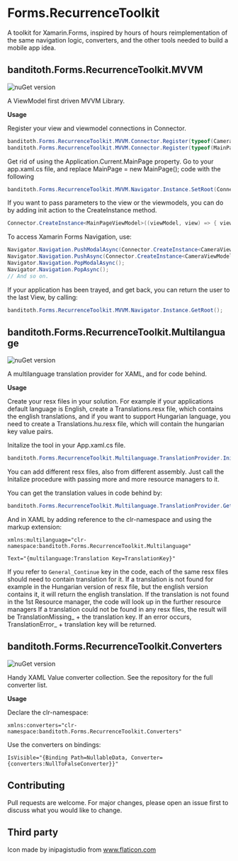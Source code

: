 # Forms.RecurrenceToolkit

A toolkit for Xamarin.Forms, inspired by hours of hours reimplementation of the same navigation logic, converters, and the other tools needed to build a mobile app idea.


## banditoth.Forms.RecurrenceToolkit.MVVM
![nuGet version](https://img.shields.io/nuget/vpre/banditoth.Forms.RecurrenceToolkit.MVVM)

A ViewModel first driven MVVM Library.

**Usage**

Register your view and viewmodel connections in Connector.

```cs
banditoth.Forms.RecurrenceToolkit.MVVM.Connector.Register(typeof(CameraViewModel), typeof(CameraView));
banditoth.Forms.RecurrenceToolkit.MVVM.Connector.Register(typeof(MainPageViewModel), typeof(MainPageView));
```

Get rid of using the Application.Current.MainPage property. Go to your app.xaml.cs file, and replace MainPage = new MainPage(); code with the following

```cs
banditoth.Forms.RecurrenceToolkit.MVVM.Navigator.Instance.SetRoot(Connector.CreateInstance<MainPageViewModel>());
```

If you want to pass parameters to the view or the viewmodels, you can do by adding init action to the CreateInstance method.

```cs
Connector.CreateInstance<MainPageViewModel>((viewModel, view) => { viewModel.Foo(); view.Bar(); });
```

To access Xamarin Forms Navigation, use:

```cs
Navigator.Navigation.PushModalAsync(Connector.CreateInstance<CameraViewModel>());
Navigator.Navigation.PushAsync(Connector.CreateInstance<CameraViewModel>());
Navigator.Navigation.PopModalAsync();
Navigator.Navigation.PopAsync();
// And so on.
```

If your application has been trayed, and get back, you can return the user to the last View, by calling:

```cs
banditoth.Forms.RecurrenceToolkit.MVVM.Navigator.Instance.GetRoot();
```


## banditoth.Forms.RecurrenceToolkit.Multilanguage
![nuGet version](https://img.shields.io/nuget/vpre/banditoth.Forms.RecurrenceToolkit.Multilanguage)

A multilanguage translation provider for XAML, and for code behind.

**Usage**

Create your resx files in your solution.
For example if your applications default language is English, create a Translations.resx file, which contains the english translations, and if you want to support Hungarian language, you need to create a Translations.hu.resx file, which will contain the hungarian key value pairs.

Initalize the tool in your App.xaml.cs file.

```cs
banditoth.Forms.RecurrenceToolkit.Multilanguage.TranslationProvider.Initalize(new CultureInfo("en"), Resources.Translations.ResourceManager);
```

You can add different resx files, also from different assembly. Just call the Initalize procedure with passing more and more resource managers to it.

You can get the translation values in code behind by:
```cs
banditoth.Forms.RecurrenceToolkit.Multilanguage.TranslationProvider.GetTranslation("TranslationKey");
```

And in XAML by adding reference to the clr-namespace and using the markup extension:

```XAML
xmlns:multilanguage="clr-namespace:banditoth.Forms.RecurrenceToolkit.Multilanguage"
```

```XAML
Text="{multilanguage:Translation Key=TranslationKey}"
```
If you refer to ```General_Continue``` key in the code, each of the same resx files should need to contain translation for it.
If a translation is not found for example in the Hungarian version of resx file, but the english version contains it, it will return the english translation.
If the translation is not found in the 1st Resource manager, the code will look up in the further resource managers
If a translation could not be found in any resx files, the result will be TranslationMissing_ + the translation key.
If an error occurs, TranslationError_ + translation key will be returned.


## banditoth.Forms.RecurrenceToolkit.Converters
![nuGet version](https://img.shields.io/nuget/vpre/banditoth.Forms.RecurrenceToolkit.Converters)

Handy XAML Value converter collection. See the repository for the full converter list.

**Usage**

Declare the clr-namespace:
```XAML
xmlns:converters="clr-namespace:banditoth.Forms.RecurrenceToolkit.Converters"
```
Use the converters on bindings:
```XAML
IsVisible="{Binding Path=NullableData, Converter={converters:NullToFalseConverter}}"
```

## Contributing
Pull requests are welcome. For major changes, please open an issue first to discuss what you would like to change.

## Third party
Icon made by inipagistudio from www.flaticon.com
